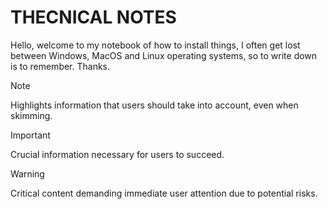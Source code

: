 # THECNICAL NOTES
Hello, welcome to my notebook of how to install things, I often get lost between Windows, MacOS and Linux operating systems, so to write down is to remember. Thanks.

> [!NOTE]
> Highlights information that users should take into account, even when skimming.

> [!IMPORTANT]
> Crucial information necessary for users to succeed.

> [!WARNING]
> Critical content demanding immediate user attention due to potential risks.
